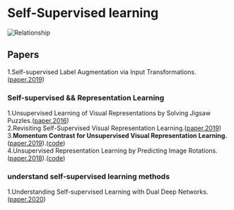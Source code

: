 # Self-Supervised learning

![Relationship](https://github.com/Allen123321/self-supervised_learning/blob/main/image.png)

## Papers
1.Self-supervised Label Augmentation via Input Transformations.([paper.2019](https://arxiv.org/pdf/1910.05872.pdf)) <br>

### Self-supervised && Representation Learning
1.Unsupervised Learning of Visual Representations by Solving Jigsaw Puzzles.([paper.2016](https://arxiv.org/pdf/1603.09246.pdf)) <br>
2.Revisiting Self-Supervised Visual Representation Learning.([paper.2019](https://arxiv.org/pdf/1901.09005.pdf)) <br>
3.**Momentum Contrast for Unsupervised Visual Representation Learning.**([paper.2019](https://arxiv.org/pdf/1911.05722.pdf)).([code](https://github.com/facebookresearch/moco))<br>
4.Unsupervised Representation Learning by Predicting Image Rotations.([paper.2018](https://arxiv.org/pdf/1803.07728.pdf)).([code](https://github.com/gidariss/FeatureLearningRotNet)) <br>
### understand self-supervised learning methods
1.Understanding Self-supervised Learning with Dual Deep Networks.([paper.2020](https://arxiv.org/pdf/2010.00578.pdf)) <br>
